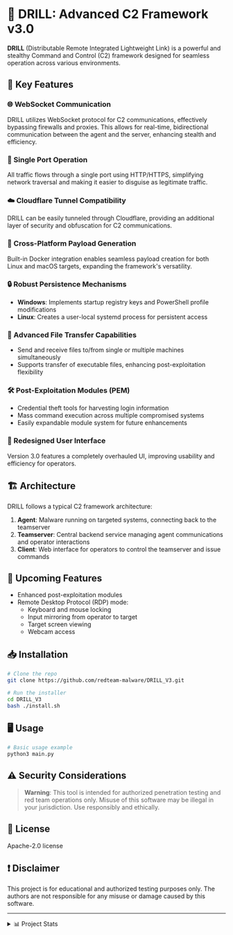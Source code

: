 # 🎯 DRILL: Advanced C2 Framework v3.0

**DRILL** (Distributable Remote Integrated Lightweight Link) is a powerful and stealthy Command and Control (C2) framework designed for seamless operation across various environments.

## 🚀 Key Features

### 🌐 WebSocket Communication
DRILL utilizes WebSocket protocol for C2 communications, effectively bypassing firewalls and proxies. This allows for real-time, bidirectional communication between the agent and the server, enhancing stealth and efficiency.

### 🔌 Single Port Operation
All traffic flows through a single port using HTTP/HTTPS, simplifying network traversal and making it easier to disguise as legitimate traffic.

### ☁️ Cloudflare Tunnel Compatibility
DRILL can be easily tunneled through Cloudflare, providing an additional layer of security and obfuscation for C2 communications.

### 🐳 Cross-Platform Payload Generation
Built-in Docker integration enables seamless payload creation for both Linux and macOS targets, expanding the framework's versatility.

### 🔒 Robust Persistence Mechanisms
- **Windows**: Implements startup registry keys and PowerShell profile modifications
- **Linux**: Creates a user-local systemd process for persistent access

### 📂 Advanced File Transfer Capabilities
- Send and receive files to/from single or multiple machines simultaneously
- Supports transfer of executable files, enhancing post-exploitation flexibility

### 🛠️ Post-Exploitation Modules (PEM)
- Credential theft tools for harvesting login information
- Mass command execution across multiple compromised systems
- Easily expandable module system for future enhancements

### 🎨 Redesigned User Interface
Version 3.0 features a completely overhauled UI, improving usability and efficiency for operators.

## 🏗️ Architecture

DRILL follows a typical C2 framework architecture:

1. **Agent**: Malware running on targeted systems, connecting back to the teamserver
2. **Teamserver**: Central backend service managing agent communications and operator interactions
3. **Client**: Web interface for operators to control the teamserver and issue commands

## 🔮 Upcoming Features

- Enhanced post-exploitation modules
- Remote Desktop Protocol (RDP) mode:
  - Keyboard and mouse locking
  - Input mirroring from operator to target
  - Target screen viewing
  - Webcam access

## 📥 Installation

```bash
# Clone the repo
git clone https://github.com/redteam-malware/DRILL_V3.git

# Run the installer
cd DRILL_V3
bash ./install.sh
```

## 🖥️ Usage

```bash
# Basic usage example
python3 main.py
```

## ⚠️ Security Considerations

> **Warning**: This tool is intended for authorized penetration testing and red team operations only. Misuse of this software may be illegal in your jurisdiction. Use responsibly and ethically.

<!-- ## 🤝 Contributing

We welcome contributions! Please see our [Contributing Guidelines](CONTRIBUTING.md) for more information. -->

## 📜 License

Apache-2.0 license

## ❗ Disclaimer

This project is for educational and authorized testing purposes only. The authors are not responsible for any misuse or damage caused by this software.

---

<details>
<summary>📊 Project Stats</summary>

- **Version**: 3.0
- **Last Updated**: 10/1
- **Contributors**: 1
- **Stars**: 0
- **Forks**: 0

</details>
